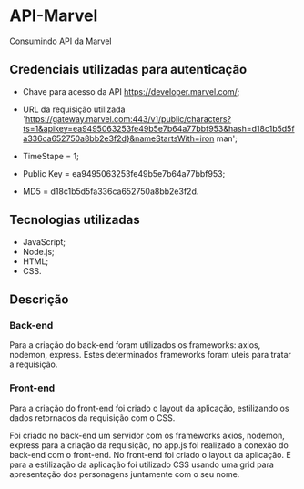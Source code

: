 # API-Marvel
Consumindo API da Marvel


## Credenciais utilizadas para autenticação

- Chave para acesso da API https://developer.marvel.com/;

- URL da requisição utilizada 'https://gateway.marvel.com:443/v1/public/characters?ts=1&apikey=ea9495063253fe49b5e7b64a77bbf953&hash=d18c1b5d5fa336ca652750a8bb2e3f2d}&nameStartsWith=iron man';

- TimeStape = 1;

- Public Key = ea9495063253fe49b5e7b64a77bbf953;

- MD5 = d18c1b5d5fa336ca652750a8bb2e3f2d.

## Tecnologias utilizadas
 - JavaScript;
 - Node.js;
 - HTML;
 - CSS.
 
 ## Descrição
 
 ### Back-end
   Para a criação do back-end foram utilizados os frameworks: axios, nodemon, express. Estes determinados frameworks foram uteis para tratar a requisição.
   
  ### Front-end
   Para a criação do front-end foi criado o layout da aplicação, estilizando os dados retornados da requisição com o CSS.
     
  
Foi criado no back-end um servidor com os frameworks axios, nodemon, express para a criação da requisição, no app.js foi realizado a conexão do back-end com o front-end.
No front-end foi criado o layout da aplicação.
E para a estilização da aplicação foi utilizado CSS usando uma grid para apresentação dos personagens juntamente com o seu nome.
